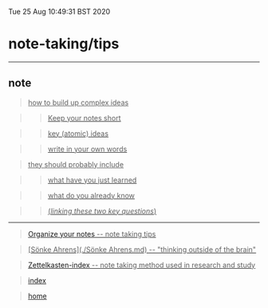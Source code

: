 Tue 25 Aug 10:49:31 BST 2020

# note-taking/tips

___

## note

> <u>how to build up complex ideas<u>

>> Keep your notes short

>> key (atomic) ideas

>> write in your own words


> <u>they should probably include</u>

>> what have you just learned

>> what do you already know

>> (*linking these two key questions*)

___

> [Organize your notes](https://blog.getreu.net/projects/tp-note/tp-note--manual.html) -- note taking tips

> [Sönke Ahrens](./Sönke Ahrens.md) --  "thinking outside of the brain"

> [Zettelkasten-index](./zettelkasten-index.md) -- note taking method used in research and study 

> [index](./index-file.md)

> [home](./home.md)
